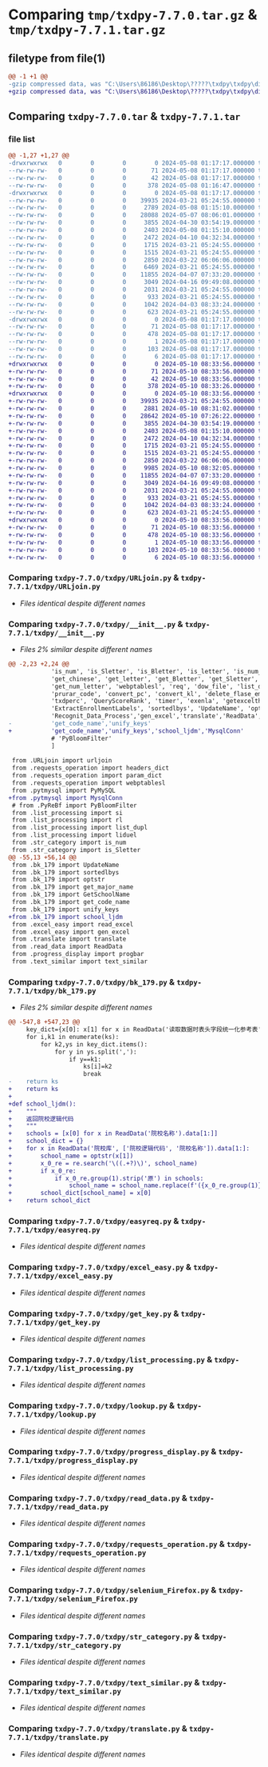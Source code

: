 # Comparing `tmp/txdpy-7.7.0.tar.gz` & `tmp/txdpy-7.7.1.tar.gz`

## filetype from file(1)

```diff
@@ -1 +1 @@
-gzip compressed data, was "C:\Users\86186\Desktop\?????\txdpy\txdpy\dist\.tmp-onw_7asr\txdpy-7.7.0.tar", last modified: Wed May  8 01:17:17 2024, max compression
+gzip compressed data, was "C:\Users\86186\Desktop\?????\txdpy\txdpy\dist\.tmp-yb2on2wa\txdpy-7.7.1.tar", last modified: Fri May 10 08:33:56 2024, max compression
```

## Comparing `txdpy-7.7.0.tar` & `txdpy-7.7.1.tar`

### file list

```diff
@@ -1,27 +1,27 @@
-drwxrwxrwx   0        0        0        0 2024-05-08 01:17:17.000000 txdpy-7.7.0/
--rw-rw-rw-   0        0        0       71 2024-05-08 01:17:17.000000 txdpy-7.7.0/PKG-INFO
--rw-rw-rw-   0        0        0       42 2024-05-08 01:17:17.000000 txdpy-7.7.0/setup.cfg
--rw-rw-rw-   0        0        0      378 2024-05-08 01:16:47.000000 txdpy-7.7.0/setup.py
-drwxrwxrwx   0        0        0        0 2024-05-08 01:17:17.000000 txdpy-7.7.0/txdpy/
--rw-rw-rw-   0        0        0    39935 2024-03-21 05:24:55.000000 txdpy-7.7.0/txdpy/URLjoin.py
--rw-rw-rw-   0        0        0     2789 2024-05-08 01:15:10.000000 txdpy-7.7.0/txdpy/__init__.py
--rw-rw-rw-   0        0        0    28088 2024-05-07 08:06:01.000000 txdpy-7.7.0/txdpy/bk_179.py
--rw-rw-rw-   0        0        0     3855 2024-04-30 03:54:19.000000 txdpy-7.7.0/txdpy/easyreq.py
--rw-rw-rw-   0        0        0     2403 2024-05-08 01:15:10.000000 txdpy-7.7.0/txdpy/excel_easy.py
--rw-rw-rw-   0        0        0     2472 2024-04-10 04:32:34.000000 txdpy-7.7.0/txdpy/get_key.py
--rw-rw-rw-   0        0        0     1715 2024-03-21 05:24:55.000000 txdpy-7.7.0/txdpy/list_processing.py
--rw-rw-rw-   0        0        0     1515 2024-03-21 05:24:55.000000 txdpy-7.7.0/txdpy/lookup.py
--rw-rw-rw-   0        0        0     2850 2024-03-22 06:06:06.000000 txdpy-7.7.0/txdpy/progress_display.py
--rw-rw-rw-   0        0        0     6469 2024-03-21 05:24:55.000000 txdpy-7.7.0/txdpy/pytmysql.py
--rw-rw-rw-   0        0        0    11855 2024-04-07 07:33:20.000000 txdpy-7.7.0/txdpy/read_data.py
--rw-rw-rw-   0        0        0     3049 2024-04-16 09:49:08.000000 txdpy-7.7.0/txdpy/requests_operation.py
--rw-rw-rw-   0        0        0     2031 2024-03-21 05:24:55.000000 txdpy-7.7.0/txdpy/selenium_Firefox.py
--rw-rw-rw-   0        0        0      933 2024-03-21 05:24:55.000000 txdpy-7.7.0/txdpy/str_category.py
--rw-rw-rw-   0        0        0     1042 2024-04-03 08:33:24.000000 txdpy-7.7.0/txdpy/text_similar.py
--rw-rw-rw-   0        0        0      623 2024-03-21 05:24:55.000000 txdpy-7.7.0/txdpy/translate.py
-drwxrwxrwx   0        0        0        0 2024-05-08 01:17:17.000000 txdpy-7.7.0/txdpy.egg-info/
--rw-rw-rw-   0        0        0       71 2024-05-08 01:17:17.000000 txdpy-7.7.0/txdpy.egg-info/PKG-INFO
--rw-rw-rw-   0        0        0      478 2024-05-08 01:17:17.000000 txdpy-7.7.0/txdpy.egg-info/SOURCES.txt
--rw-rw-rw-   0        0        0        1 2024-05-08 01:17:17.000000 txdpy-7.7.0/txdpy.egg-info/dependency_links.txt
--rw-rw-rw-   0        0        0      103 2024-05-08 01:17:17.000000 txdpy-7.7.0/txdpy.egg-info/requires.txt
--rw-rw-rw-   0        0        0        6 2024-05-08 01:17:17.000000 txdpy-7.7.0/txdpy.egg-info/top_level.txt
+drwxrwxrwx   0        0        0        0 2024-05-10 08:33:56.000000 txdpy-7.7.1/
+-rw-rw-rw-   0        0        0       71 2024-05-10 08:33:56.000000 txdpy-7.7.1/PKG-INFO
+-rw-rw-rw-   0        0        0       42 2024-05-10 08:33:56.000000 txdpy-7.7.1/setup.cfg
+-rw-rw-rw-   0        0        0      378 2024-05-10 08:33:26.000000 txdpy-7.7.1/setup.py
+drwxrwxrwx   0        0        0        0 2024-05-10 08:33:56.000000 txdpy-7.7.1/txdpy/
+-rw-rw-rw-   0        0        0    39935 2024-03-21 05:24:55.000000 txdpy-7.7.1/txdpy/URLjoin.py
+-rw-rw-rw-   0        0        0     2881 2024-05-10 08:31:02.000000 txdpy-7.7.1/txdpy/__init__.py
+-rw-rw-rw-   0        0        0    28642 2024-05-10 07:26:22.000000 txdpy-7.7.1/txdpy/bk_179.py
+-rw-rw-rw-   0        0        0     3855 2024-04-30 03:54:19.000000 txdpy-7.7.1/txdpy/easyreq.py
+-rw-rw-rw-   0        0        0     2403 2024-05-08 01:15:10.000000 txdpy-7.7.1/txdpy/excel_easy.py
+-rw-rw-rw-   0        0        0     2472 2024-04-10 04:32:34.000000 txdpy-7.7.1/txdpy/get_key.py
+-rw-rw-rw-   0        0        0     1715 2024-03-21 05:24:55.000000 txdpy-7.7.1/txdpy/list_processing.py
+-rw-rw-rw-   0        0        0     1515 2024-03-21 05:24:55.000000 txdpy-7.7.1/txdpy/lookup.py
+-rw-rw-rw-   0        0        0     2850 2024-03-22 06:06:06.000000 txdpy-7.7.1/txdpy/progress_display.py
+-rw-rw-rw-   0        0        0     9985 2024-05-10 08:32:05.000000 txdpy-7.7.1/txdpy/pytmysql.py
+-rw-rw-rw-   0        0        0    11855 2024-04-07 07:33:20.000000 txdpy-7.7.1/txdpy/read_data.py
+-rw-rw-rw-   0        0        0     3049 2024-04-16 09:49:08.000000 txdpy-7.7.1/txdpy/requests_operation.py
+-rw-rw-rw-   0        0        0     2031 2024-03-21 05:24:55.000000 txdpy-7.7.1/txdpy/selenium_Firefox.py
+-rw-rw-rw-   0        0        0      933 2024-03-21 05:24:55.000000 txdpy-7.7.1/txdpy/str_category.py
+-rw-rw-rw-   0        0        0     1042 2024-04-03 08:33:24.000000 txdpy-7.7.1/txdpy/text_similar.py
+-rw-rw-rw-   0        0        0      623 2024-03-21 05:24:55.000000 txdpy-7.7.1/txdpy/translate.py
+drwxrwxrwx   0        0        0        0 2024-05-10 08:33:56.000000 txdpy-7.7.1/txdpy.egg-info/
+-rw-rw-rw-   0        0        0       71 2024-05-10 08:33:56.000000 txdpy-7.7.1/txdpy.egg-info/PKG-INFO
+-rw-rw-rw-   0        0        0      478 2024-05-10 08:33:56.000000 txdpy-7.7.1/txdpy.egg-info/SOURCES.txt
+-rw-rw-rw-   0        0        0        1 2024-05-10 08:33:56.000000 txdpy-7.7.1/txdpy.egg-info/dependency_links.txt
+-rw-rw-rw-   0        0        0      103 2024-05-10 08:33:56.000000 txdpy-7.7.1/txdpy.egg-info/requires.txt
+-rw-rw-rw-   0        0        0        6 2024-05-10 08:33:56.000000 txdpy-7.7.1/txdpy.egg-info/top_level.txt
```

### Comparing `txdpy-7.7.0/txdpy/URLjoin.py` & `txdpy-7.7.1/txdpy/URLjoin.py`

 * *Files identical despite different names*

### Comparing `txdpy-7.7.0/txdpy/__init__.py` & `txdpy-7.7.1/txdpy/__init__.py`

 * *Files 2% similar despite different names*

```diff
@@ -2,23 +2,24 @@
            'is_num', 'is_Sletter', 'is_Bletter', 'is_letter', 'is_num_letter', 'is_chinese',
            'get_chinese', 'get_letter', 'get_Bletter', 'get_Sletter', 'get_Sletter', 'get_num', 'get_middle',
            'get_num_letter', 'webptablesl', 'req', 'dow_file', 'list_dupl', 'selenium_firefox', 'get_ssq','is_ssq',
            'prurar_code', 'convert_pc', 'convert_kl', 'delete_flase_empty', 'txdavg', 'txdmin',
            'txdperc', 'QueryScoreRank', 'timer', 'exenla', 'getexcelth', 'prvadepl', 'read_excel',
            'ExtractEnrollmentLabels', 'sortedlbys', 'UpdateName', 'optstr','progbar','text_similar'
            'Recognit_Data_Process','gen_excel','translate','ReadData','get_major_name','GetSchoolName',
-           'get_code_name','unify_keys'
+           'get_code_name','unify_keys','school_ljdm','MysqlConn'
            # 'PyBloomFilter'
            ]
 
 from .URLjoin import urljoin
 from .requests_operation import headers_dict
 from .requests_operation import param_dict
 from .requests_operation import webptablesl
 from .pytmysql import PyMySQL
+from .pytmysql import MysqlConn
 # from .PyReBf import PyBloomFilter
 from .list_processing import si
 from .list_processing import rl
 from .list_processing import list_dupl
 from .list_processing import liduel
 from .str_category import is_num
 from .str_category import is_Sletter
@@ -55,13 +56,14 @@
 from .bk_179 import UpdateName
 from .bk_179 import sortedlbys
 from .bk_179 import optstr
 from .bk_179 import get_major_name
 from .bk_179 import GetSchoolName
 from .bk_179 import get_code_name
 from .bk_179 import unify_keys
+from .bk_179 import school_ljdm
 from .excel_easy import read_excel
 from .excel_easy import gen_excel
 from .translate import translate
 from .read_data import ReadData
 from .progress_display import progbar
 from .text_similar import text_similar
```

### Comparing `txdpy-7.7.0/txdpy/bk_179.py` & `txdpy-7.7.1/txdpy/bk_179.py`

 * *Files 2% similar despite different names*

```diff
@@ -547,8 +547,23 @@
     key_dict={x[0]: x[1] for x in ReadData('读取数据时表头字段统一化参考表').data[1:]}
     for i,k1 in enumerate(ks):
         for k2,ys in key_dict.items():
             for y in ys.split(','):
                 if y==k1:
                     ks[i]=k2
                     break
-    return ks
+    return ks
+
+def school_ljdm():
+    """
+    返回院校逻辑代码
+    """
+    schools = [x[0] for x in ReadData('院校名称').data[1:]]
+    school_dict = {}
+    for x in ReadData('院校库', ['院校逻辑代码', '院校名称']).data[1:]:
+        school_name = optstr(x[1])
+        x_0_re = re.search('\((.+?)\)', school_name)
+        if x_0_re:
+            if x_0_re.group(1).strip('原') in schools:
+                school_name = school_name.replace(f'({x_0_re.group(1)})', '')
+        school_dict[school_name] = x[0]
+    return school_dict
```

### Comparing `txdpy-7.7.0/txdpy/easyreq.py` & `txdpy-7.7.1/txdpy/easyreq.py`

 * *Files identical despite different names*

### Comparing `txdpy-7.7.0/txdpy/excel_easy.py` & `txdpy-7.7.1/txdpy/excel_easy.py`

 * *Files identical despite different names*

### Comparing `txdpy-7.7.0/txdpy/get_key.py` & `txdpy-7.7.1/txdpy/get_key.py`

 * *Files identical despite different names*

### Comparing `txdpy-7.7.0/txdpy/list_processing.py` & `txdpy-7.7.1/txdpy/list_processing.py`

 * *Files identical despite different names*

### Comparing `txdpy-7.7.0/txdpy/lookup.py` & `txdpy-7.7.1/txdpy/lookup.py`

 * *Files identical despite different names*

### Comparing `txdpy-7.7.0/txdpy/progress_display.py` & `txdpy-7.7.1/txdpy/progress_display.py`

 * *Files identical despite different names*

### Comparing `txdpy-7.7.0/txdpy/read_data.py` & `txdpy-7.7.1/txdpy/read_data.py`

 * *Files identical despite different names*

### Comparing `txdpy-7.7.0/txdpy/requests_operation.py` & `txdpy-7.7.1/txdpy/requests_operation.py`

 * *Files identical despite different names*

### Comparing `txdpy-7.7.0/txdpy/selenium_Firefox.py` & `txdpy-7.7.1/txdpy/selenium_Firefox.py`

 * *Files identical despite different names*

### Comparing `txdpy-7.7.0/txdpy/str_category.py` & `txdpy-7.7.1/txdpy/str_category.py`

 * *Files identical despite different names*

### Comparing `txdpy-7.7.0/txdpy/text_similar.py` & `txdpy-7.7.1/txdpy/text_similar.py`

 * *Files identical despite different names*

### Comparing `txdpy-7.7.0/txdpy/translate.py` & `txdpy-7.7.1/txdpy/translate.py`

 * *Files identical despite different names*

